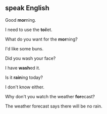 ## speak English

Good **mor**ning.

I need to use the **toi**let.

What do you want for the **mor**ning?

I'd like some buns.

Did you wash your face?

I have **wash**ed it.

Is it **rain**ing today?

I don't know either.

Why don't you watch the weather **for**ecast?

The weather forecast says there will be no rain.
